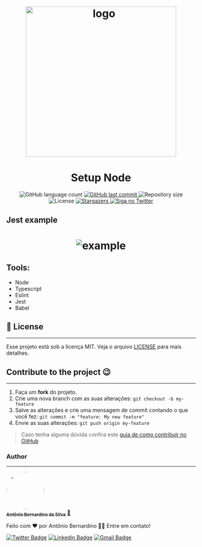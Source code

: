 <h1 align="center">
    <img alt="logo" title="#logo" src="https://i.imgur.com/RT1dD5E.png" width="400px" />
</h1>

<h1 align="center"> Setup Node </h1>


<p align="center">
  <img alt="GitHub language count" src="https://img.shields.io/github/languages/count/tonybsilva-dev/setup-node?color=%2304D361">
  <a href="https://github.com/Tonybsilva-dev/setup-node/commits/master">
  <img alt="GitHub last commit" src="https://img.shields.io/github/last-commit/tonybsilva-dev/setup-node">
  </a>
  <img alt="Repository size" src="https://img.shields.io/github/repo-size/tonybsilva-dev/setup-node">
  <img alt="License" src="https://img.shields.io/badge/license-MIT-brightgreen">
  <a href="https://github.com/tonybsilva-dev/setup-node/stargazers">
    <img alt="Stargazers" src="https://img.shields.io/github/stars/tonybsilva-dev/setup-node?style=social">
  </a>
  	
  <a href="https://twitter.com/tonybsilvaaa">
    <img alt="Siga no Twitter" src="https://img.shields.io/twitter/url?url=https%3A%2F%2Fgithub.com%2Ftgmarinho%2Fnlw1">
  </a>
 
## Jest example
   <h1 align="center"> 
    <img src="https://imgur.com/BOfJwxC.png" alt="example" />
  </h1>

## Tools:
<ul>
  <li>Node</li>
  <li>Typescript</li>
  <li>Eslint</li>
  <li>Jest</li>
  <li>Babel</li>
</ul>

## :memo: License
---

Esse projeto está sob a licença MIT. Veja o arquivo [LICENSE](LICENSE.md) para mais detalhes.

## Contribute to the project 😉
---

1. Faça um **fork** do projeto.
2. Crie uma nova branch com as suas alterações: `git checkout -b my-feature`
3. Salve as alterações e crie uma mensagem de commit contando o que você fez: `git commit -m "feature: My new feature"`
4. Envie as suas alterações: `git push origin my-feature`
> Caso tenha alguma dúvida confira este [guia de como contribuir no GitHub](https://github.com/firstcontributions/first-contributions)


### Author
---

<a href="https://tonybsilva-data.vercel.app/">
 <img style="border-radius: 50%;" src="https://avatars0.githubusercontent.com/u/54373473?s=460&u=374220a5cb34f019be55f16e3103a0e5905c0727&v=4" width="100px;" alt=""/>
 <br />
 <sub><b>Antônio Bernardino da Silva</b></sub></a> <a href="https://tonybsilva-data.vercel.app/" title="Portfólio">📄</a>


Feito com ❤️ por Antônio Bernardino 👋🏽 Entre em contato!

[![Twitter Badge](https://img.shields.io/badge/-@Tonybsilva-1ca0f1?style=flat-square&labelColor=1ca0f1&logo=twitter&logoColor=white&link=https://twitter.com/tonybsivlaaa)](https://twitter.com/tonybsilvaaa) [![Linkedin Badge](https://img.shields.io/badge/-Antonio-blue?style=flat-square&logo=Linkedin&logoColor=white&link=https://www.linkedin.com/in/tony-silva/)](https://www.linkedin.com/in/tony-silva/) 
[![Gmail Badge](https://img.shields.io/badge/-tonybsilvadev@gmail.com-c14438?style=flat-square&logo=Gmail&logoColor=white&link=mailto:tonybsilva-dev@gmail.com)](mailto:tonybsilvadev@gmail.com)
